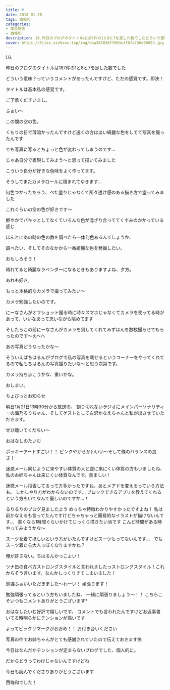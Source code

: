 ```yaml
---
title: #
date: 2018-01-20
tags: 西條和
categories: 
- 成员博客
- 西條和
description: 16.昨日のブログのタイトルは187件の1と8と7を足した数でしたどういう意味？っていうコメントがあったんですけど、ただの感覚です。即決！タイトルは基...
cover: https://files.zzzhxxx.top/img/daa381036ff093c4f6fa736e96053.jpg 
---
```








16.






昨日のブログのタイトルは187件の1と8と7を足した数でした






どういう意味？っていうコメントがあったんですけど、ただの感覚です。即決！







タイトルは基本私の感覚です。




ご了承くださいまし。










ふぁい〜












この間の空の色。







くもりの日で薄暗かったんですけど遠くの方は淡い綺麗な色をしてて写真を撮ったんです




でも写真に写るとちょっと色が変わってしまうのです…





じゃあ自分で表現してみよう〜と思って描いてみました





こういう自分が好きな色味をよく作ってます。



そうしてまたカメラロールに積まれてゆきます…







何色つかっただろう、べた塗りじゃなくて所々透け感のある描き方で塗ってみました







これぐらいの空の色が好きです〜


鮮やかでパキッとしてなくていろんな色が混ざり合っててくすみのかかっている感じ







ほんとにあの時の色の数を調べたら一体何色あるんでしょうか、





調べたい、そしてそのなかから一番綺麗な色を発掘したい。

おもしろそう！








晴れてると綺麗なラベンダーになるときもありますよね、夕方。



あれも好き。








もっと本格的なカメラで撮ってみたい〜







カメラ勉強したいのです。






にーなさんがオフショット撮る時に時々スマホじゃなくてカメラを使ってる時があって、いいなあって思いながら眺めてます










そしたらこの前にーなさんがカメラを貸してくれてみずはんを数枚撮らせてもらったのです〜えへへ









あの写真どうなったかな〜









そういえばちはるんがブログで私の写真を載せるというコーナーをやってくれてるので私もちはるんの写真撮りたいな〜と思う次第です。








カメラ持ち歩こうかな、重いかな。











おしまい。






ちょぴっとお知らせ



明日1月21日13時30分から放送の、
割り切れないラジオにメインパーソナリティーの海乃るりちゃん、そしてゲストとして白沢かなえちゃんと私が出させていただきます。

ぜひ聴いてくだちい〜









おはなしのたいむ







ポッキーアートすごい！！
ピンクやからかわいい〜そして條のバランスの良さ！





迷惑メール同じように来やすい体質の人と逆に来にくい体質の方もいましたね、私のお姉ちゃんは来にくい体質なんです。羨ましい！





迷惑メール拒否してるって方多かったですね、あとメアドを変えるっていう方法も、
しかしやり方がわからないのです…
ブロックできるアプリを教えてくれるという方もいてなんて優しいのですか…！






るりるりのブログ見ましたよう
めっちゃ特徴わかりやすかったですよね！
私は前かなえるも言ってたんですけどちゃちゃっと簡易的なイラストが描けないんです、、
書くなら1時間ぐらいかけてじっくり描きたい派です
こんど時間がある時やってみようかな〜




スーツを着てほしいという方がいたんですけどスーツもってないんです、、
でもスーツ着たら大人っぽくなりますかね？





俺が許さない。ちはるんかっこよい！




ツナ缶の食べ方ストロングスタイルと言われましたっストロングスタイル！これからそう言います。なんかしっくりきてしまいました！



勉強ふぁいいただきました〜わーい！
頑張ります！



勉強頑張ってるという方もいましたね、
一緒に頑張りましょう〜！！
こちらこそいつもコメントありがとうございます*




おはなしたいむ好評で嬉しいです。
コメントでも言われたんですけどお返事書いてる時明らかにテンションが高いです

よってビックリマークがおおめ！！
お付き合いください









写真の件でお姉ちゃんがとても感謝されていたので伝えておきます笑










今日はなんだかテンションが定まらないブログでした、個人的に。



だからどうってわけじゃないんですけどね













今日も読んでくださりありがとうございます







西條和でした！


